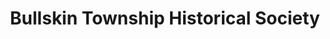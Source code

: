 ---
layout: repo
title: "Bullskin Township Historical Society"
id: 14198
permalink: repos/14198/
---
